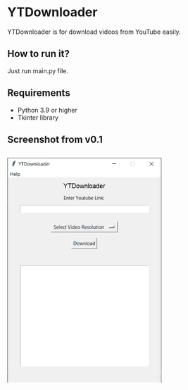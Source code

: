 <h1>YTDownloader</h1>

<p>YTDownloader is for download videos from YouTube easily.</p>

<h2>How to run it?</h2>

<p>Just run main.py file.</p>

<h2>Requirements</h2>

<ul>
    <li>Python 3.9 or higher</li>
    <li>Tkinter library</li>
</ul>

<h2>Screenshot from v0.1<h2>
<img src="./res/resdefault.png" width="350">